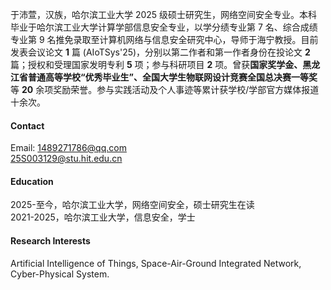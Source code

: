 

于沛萱，汉族，哈尔滨工业大学 2025 级硕士研究生，网络空间安全专业。本科毕业于哈尔滨工业大学计算学部信息安全专业，以学分绩专业第 7 名、综合成绩专业第 9 名推免录取至计算机网络与信息安全研究中心，导师于海宁教授。目前发表会议论文 <strong>1</strong> 篇 (AIoTSys'25)，分别以第二作者和第一作者身份在投论文 <strong>2</strong> 篇；授权和受理国家发明专利 <strong>5</strong> 项；参与科研项目 <strong>2</strong> 项。曾获<strong>国家奖学金、黑龙江省普通高等学校“优秀毕业生”、全国大学生物联网设计竞赛全国总决赛一等奖</strong>等 <strong>20</strong> 余项奖励荣誉。参与实践活动及个人事迹等累计获学校/学部官方媒体报道十余次。

#### Contact

Email: 1489271786@qq.com\
25S003129@stu.hit.edu.cn

#### Education
2025-至今，哈尔滨工业大学，网络空间安全，硕士研究生在读\
2021-2025，哈尔滨工业大学，信息安全，学士

#### Research Interests
Artificial Intelligence of Things, Space-Air-Ground Integrated Network, Cyber-Physical System.


